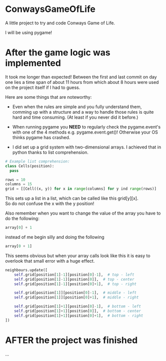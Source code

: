 # ConwaysGameOfLife
A little project to try and code Conways Game of Life.

I will be using pygame!

# After the game logic was implemented
It took me longer than expected!
Between the first and last commit on day one lies a time span of about 11 hours from which about 8 hours were used on the project itself if I had to guess.

Here are some things that are noteworthy:
* Even when the rules are simple and you fully understand them, comming up with a structure and a way to handle those rules is quite hard and time consuming. (At least if you never did it before.)

* When running pygame you **NEED** to regularly check the pygame.event's with one of the 4 methods e.g. pygame.event.get()!
Otherwise your OS thinks pygame has crashed.

* I did set up a grid system with two-dimensional arrays. I achieved that in python thanks to list comprehension.

```python
# Example list comprehension:
class Cells(position):
  pass

rows = 10
columns = 15
grid = [[Cell((x, y)) for x in range(columns] for y ind range(rows)]
```
This sets up a list in a list, which can be called like this grid[y][x].  
So do not confuse the x with the y position!

Also remember when you want to change the value of the array you have to do the following:  
```python
array[0] + 1
```
instead of me begin silly and doing the following
```python 
array[0 + 1]
```
This seems obvious but when your array calls look like this it is easy to overlook that small error with a huge effect.
```python
neighbours.update([
    self.grid[position[1]-1][position[0]-1],  # top - left
    self.grid[position[1]-1][position[0]],  # top - center
    self.grid[position[1]-1][position[0]+1],  # top - right

    self.grid[position[1]][position[0]-1],  # middle - left
    self.grid[position[1]][position[0]+1],  # middle - right

    self.grid[position[1]+1][position[0]-1],  # bottom - left
    self.grid[position[1]+1][position[0]],  # bottom - center
    self.grid[position[1]+1][position[0]+1],  # bottom - right
])
```
# AFTER the project was finished
...
